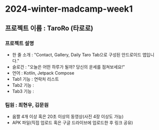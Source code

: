 # 2024-winter-madcamp-week1

## 프로젝트 이름 : TaroRo (타로로)

### 프로젝트 설명
- 한 줄 소개 : "Contact, Gallery, Daily Taro Tab으로 구성된 안드로이드 앱입니다."
- 슬로건 : "오늘은 어떤 하루가 될까? 당신의 운세를 점쳐보세요!"
- 언어 : Kotlin, Jetpack Compose
- Tab1 기능 : 연락처 리스트 
- Tab2 기능 : 
- Tab3 기능 : 

### 팀원 : 최현우, 김문원

- 움짤 4개 이상 혹은 20초 이상의 동영상(사진 4장 이상도 가능)
- APK 파일(직접 업로드 혹은 구글 드라이브에 업로드한 후 링크 공유)
